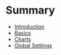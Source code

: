 # Summary

- [Introduction](./intro.md)
- [Basics](./basics.md)
- [Charts](./charts.md)
- [Global Settings](./global_settings.md)